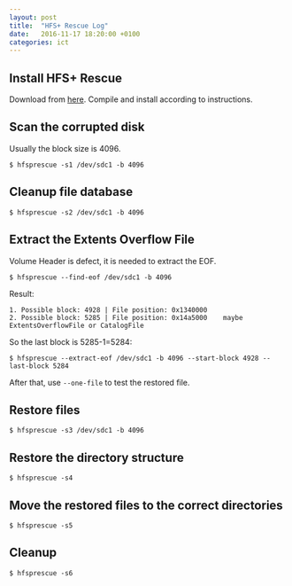 ```yaml
---
layout: post
title:  "HFS+ Rescue Log"
date:   2016-11-17 18:20:00 +0100
categories: ict
---
```


## Install HFS+ Rescue

Download from [here](https://www.plop.at/en/hfsprescue/download.html). Compile and install according to instructions.

## Scan the corrupted disk

Usually the block size is 4096.

```shell
$ hfsprescue -s1 /dev/sdc1 -b 4096
```

## Cleanup file database

```shell
$ hfsprescue -s2 /dev/sdc1 -b 4096
```

## Extract the Extents Overflow File

Volume Header is defect, it is needed to extract the EOF.

```shell
$ hfsprescue --find-eof /dev/sdc1 -b 4096
```

Result:

```
1. Possible block: 4928 | File position: 0x1340000
2. Possible block: 5285 | File position: 0x14a5000    maybe ExtentsOverflowFile or CatalogFile
```

So the last block is 5285-1=5284:

```shell
$ hfsprescue --extract-eof /dev/sdc1 -b 4096 --start-block 4928 --last-block 5284
```

After that, use `--one-file` to test the restored file.

## Restore files

```shell
$ hfsprescue -s3 /dev/sdc1 -b 4096
```

## Restore the directory structure

```shell
$ hfsprescue -s4
```

## Move the restored files to the correct directories
```shell
$ hfsprescue -s5
```

## Cleanup

```shell
$ hfsprescue -s6
```

